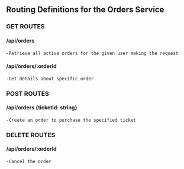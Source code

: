 ## Routing Definitions for the Orders Service

### GET ROUTES
#### /api/orders 
    -Retrieve all active orders for the given user making the request
#### /api/orders/:orderId
    -Get details about specific order
### POST ROUTES
#### /api/orders  {ticketId: string}
    -Create an order to purchase the specified ticket
### DELETE ROUTES
#### /api/orders/:orderId
    -Cancel the order
